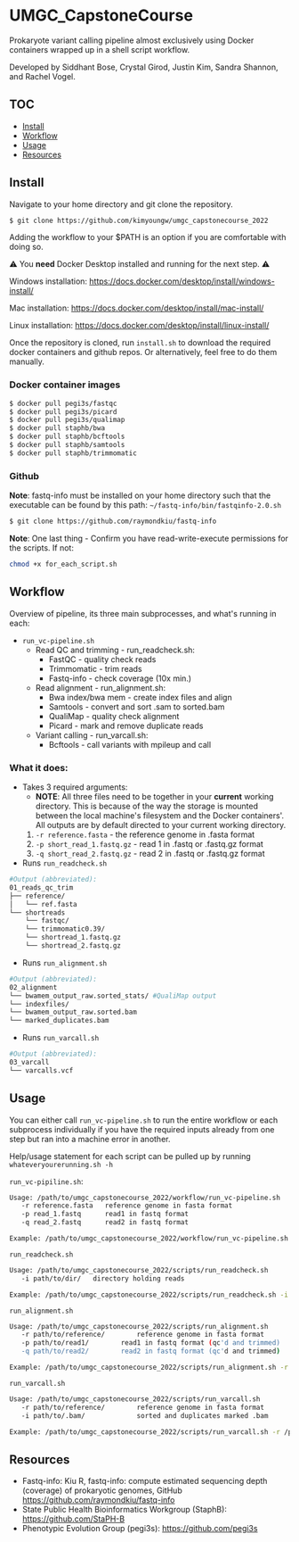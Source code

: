 # UMGC_CapstoneCourse
Prokaryote variant calling pipeline almost exclusively using Docker containers wrapped up in a shell script workflow.

Developed by Siddhant Bose, Crystal Girod, Justin Kim, Sandra Shannon, and Rachel Vogel.

## TOC
* [Install](#install)
* [Workflow](#workflow)
* [Usage](#usage)
* [Resources](#resources)

## Install
Navigate to your home directory and git clone the repository.
```bash
$ git clone https://github.com/kimyoungw/umgc_capstonecourse_2022
```
Adding the workflow to your $PATH is an option if you are comfortable with doing so.

:warning: You **need** Docker Desktop installed and running for the next step. :warning:

Windows installation: https://docs.docker.com/desktop/install/windows-install/

Mac installation: https://docs.docker.com/desktop/install/mac-install/

Linux installation: https://docs.docker.com/desktop/install/linux-install/

Once the repository is cloned, run `install.sh` to download the required docker containers and github repos.
Or alternatively, feel free to do them manually.

### Docker container images
 ```bash                         
$ docker pull pegi3s/fastqc
$ docker pull pegi3s/picard
$ docker pull pegi3s/qualimap
$ docker pull staphb/bwa
$ docker pull staphb/bcftools
$ docker pull staphb/samtools
$ docker pull staphb/trimmomatic
```               

### Github
**Note**: fastq-info must be installed on your home directory such that the executable can be found by this path: `~/fastq-info/bin/fastqinfo-2.0.sh`

```bash
$ git clone https://github.com/raymondkiu/fastq-info
```

**Note**: One last thing - Confirm you have read-write-execute permissions for the scripts. If not:
```bash
chmod +x for_each_script.sh
```

## Workflow

Overview of pipeline, its three main subprocesses, and what's running in each:

* `run_vc-pipeline.sh`
  * Read QC and trimming - run_readcheck.sh:
    * FastQC - quality check reads
    * Trimmomatic - trim reads
    * Fastq-info - check coverage (10x min.)
  * Read alignment - run_alignment.sh:
    *  Bwa index/bwa mem - create index files and align
    *  Samtools - convert and sort .sam to sorted.bam
    *  QualiMap - quality check alignment
    *  Picard - mark and remove duplicate reads
  *  Variant calling - run_varcall.sh:
     * Bcftools - call variants with mpileup and call

### What it does:
* Takes 3 required arguments:
  * **NOTE**: All three files need to be together in your **current** working directory. This is because of the way the storage is mounted between the local machine's filesystem and the Docker containers'. All outputs are by default directed to your current working directory.
  1. `-r reference.fasta` - the reference genome in .fasta format
  2. `-p short_read_1.fastq.gz` - read 1 in .fastq or .fastq.gz format
  3. `-q short_read_2.fastq.gz` - read 2 in .fastq or .fastq.gz format
* Runs `run_readcheck.sh`
```bash
#Output (abbreviated):
01_reads_qc_trim
├── reference/
│   └── ref.fasta
└── shortreads
    └── fastqc/
    └── trimmomatic0.39/
    └── shortread_1.fastq.gz
    └── shortread_2.fastq.gz
```
* Runs `run_alignment.sh`
```bash
#Output (abbreviated):
02_alignment
└── bwamem_output_raw.sorted_stats/ #QualiMap output
└── indexfiles/
└── bwamem_output_raw.sorted.bam
└── marked_duplicates.bam
```
* Runs `run_varcall.sh`
```bash
#Output (abbreviated):
03_varcall
└── varcalls.vcf
```

## Usage
You can either call `run_vc-pipeline.sh` to run the entire workflow or each subprocess individually if you have the required inputs already from one step but ran into a machine error in another.

Help/usage statement for each script can be pulled up by running `whateveryourerunning.sh -h`

`run_vc-pipiline.sh`:
```bash
Usage: /path/to/umgc_capstonecourse_2022/workflow/run_vc-pipeline.sh
   -r reference.fasta   reference genome in fasta format
   -p read_1.fastq      read1 in fastq format
   -q read_2.fastq      read2 in fastq format

Example: /path/to/umgc_capstonecourse_2022/workflow/run_vc-pipeline.sh -r refgenome.fasta -p read_1.fastq -q read_2.fastq
```

`run_readcheck.sh`
```bash
Usage: /path/to/umgc_capstonecourse_2022/scripts/run_readcheck.sh
   -i path/to/dir/   directory holding reads

Example: /path/to/umgc_capstonecourse_2022/scripts/run_readcheck.sh -i /path/to/dirwithreads
```

`run_alignment.sh`
```bash
Usage: /path/to/umgc_capstonecourse_2022/scripts/run_alignment.sh
   -r path/to/reference/        reference genome in fasta format
   -p path/to/read1/		read1 in fastq format (qc'd and trimmed)
   -q path/to/read2/		read2 in fastq format (qc'd and trimmed)

Example: /path/to/umgc_capstonecourse_2022/scripts/run_alignment.sh -r /path/to/ref.fasta -p /path/to/read_1.fastq -q /path/to/read_2.fastq
```

`run_varcall.sh`
```bash
Usage: /path/to/umgc_capstonecourse_2022/scripts/run_varcall.sh
   -r path/to/reference/        reference genome in fasta format
   -i path/to/.bam/             sorted and duplicates marked .bam

Example: /path/to/umgc_capstonecourse_2022/scripts/run_varcall.sh -r /path/to/ref.fasta -i sorted.duplicatesmarked.bam
```

## Resources
* Fastq-info: Kiu R, fastq-info: compute estimated sequencing depth (coverage) of prokaryotic genomes, GitHub https://github.com/raymondkiu/fastq-info
* State Public Health Bioinformatics Workgroup (StaphB): https://github.com/StaPH-B
* Phenotypic Evolution Group (pegi3s): https://github.com/pegi3s
